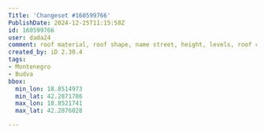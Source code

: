 ```yaml
---
Title: 'Changeset #160599766'
PublishDate: 2024-12-25T11:15:58Z
id: 160599766
user: dada24
comment: roof material, roof shape, name street, height, levels, roof colour, new area
created_by: iD 2.30.4
tags:
- Montenegro
- Budva
bbox:
  min_lon: 18.8514973
  min_lat: 42.2871786
  max_lon: 18.8521741
  max_lat: 42.2876028

---
```

